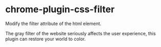 # chrome-plugin-css-filter

Modify the filter attribute of the html element.

The gray filter of the website seriously affects the user experience, this plugin can restore your world to color.
